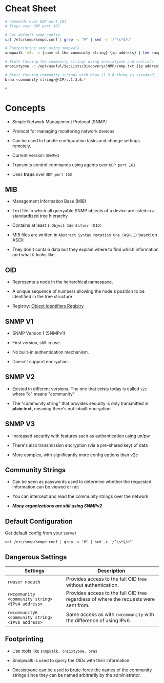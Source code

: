 # Cheat Sheet

```bash
# Commands over UDP port 161
# Traps over UDP port 162

# Get default snmp config
cat /etc/snmp/snmpd.conf | grep -v "#" | sed -r '/^\s*$/d'

# Footprinting snmp using snmpwalk
snmpwalk -v2c -c {name of the community string} {ip address} | tee snmpwalk.txt

# Brute forcing the community strings using onesixtyone and seclists
onesixtyone -c /opt/useful/SecLists/Discovery/SNMP/snmp.txt {ip address}

# Brute forcing community strings with Braa (1.3.6 thing is standard, just fill in community string and ip)
braa <community string>@<IP>:.1.3.6.*   

# 
```

# Concepts

- Simple Network Management Protocol (SNMP)

- Protocol for managing monitoring network devices

- Can be used to handle configuration tasks and change settings remotely.

- Current version: `SNMPv3`

- Transmits control commands using agents over `UDP port 161`

- Uses **traps** over `UDP port 162`

## MIB

- Management Information Base (MIB)

- Text file in which all queryable SNMP objects of a device are listed in a standardized tree hierarchy

- Contains at least  `1 Object Identifier (OID)`

- MIB files are written in `Abstract Syntax Notation One (ASN.1)` based on ASCII

- They don't contain data but they explain where to find which information and what it looks like

## OID

- Represents a node in the heirarchical namespace.

- A unique sequence of numbers allowing the node's position to be identified in the tree structure

- Registry: [Object Identifiers Registry](https://www.alvestrand.no/objectid/)

## SNMP V1

- SNMP Version 1 (SNMPv1)

- First version, still in use.

- No built-in authentication mechanism.

- Doesn't support encryption.

## SNMP V2

- Existed in different versions. The one that exists today is called `v2c` where "c" means "community"

- The "community string" that provides security is only transmitted in **plain text**, meaning there's not inbuilt encryption

## SNMP V3

- Increased security with features such as authentication using un/pw

- There's also transmission encryption (via a pre-shared key) of data

- More complex, with significantly more config options than v2c

## Community Strings

- Can be seen as passwords used to determine whether the requested information can be viewed or not

- You can intercept and read the community strings over the network

- ***Many organizations are still using SNMPv2***

## Default Configuration

Get default config from your server

```shell-session
cat /etc/snmp/snmpd.conf | grep -v "#" | sed -r '/^\s*$/d'`
```

## Dangerous Settings

| **Settings**                                     | **Description**                                                                       |
| ------------------------------------------------ | ------------------------------------------------------------------------------------- |
| `rwuser noauth`                                  | Provides access to the full OID tree without authentication.                          |
| `rwcommunity <community string> <IPv4 address>`  | Provides access to the full OID tree regardless of where the requests were sent from. |
| `rwcommunity6 <community string> <IPv6 address>` | Same access as with `rwcommunity` with the difference of using IPv6.                  |

##

## Footprinting

- Use tools like `snmpwalk, onsixtyone, braa`

- Snmpwalk is used to query the OIDs with their information

- Onesixtyone can be used to brute-force the names of the community strings since they can be named arbitrarily by the administrator.